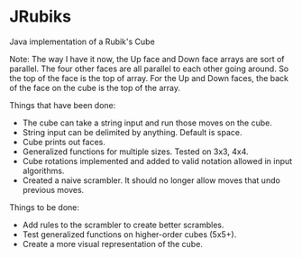 JRubiks
=======

Java implementation of a Rubik's Cube

Note: The way I have it now, the Up face and Down face arrays are sort of parallel.
The four other faces are all parallel to each other going around.
So the top of the face is the top of array.
For the Up and Down faces, the back of the face on the cube is the top of the array.


Things that have been done:
- The cube can take a string input and run those moves on the cube.
- String input can be delimited by anything. Default is space.
- Cube prints out faces.
- Generalized functions for multiple sizes. Tested on 3x3, 4x4.
- Cube rotations implemented and added to valid notation allowed in input algorithms.
- Created a naive scrambler. It should no longer allow moves that undo previous moves.

Things to be done:
- Add rules to the scrambler to create better scrambles.
- Test generalized functions on higher-order cubes (5x5+).
- Create a more visual representation of the cube.